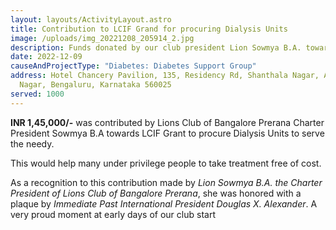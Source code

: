 ```yaml
---
layout: layouts/ActivityLayout.astro
title: Contribution to LCIF Grand for procuring Dialysis Units
image: /uploads/img_20221208_205914_2.jpg
description: Funds donated by our club president Lion Sowmya B.A. towards LCIF Grant
date: 2022-12-09
causeAndProjectType: "Diabetes: Diabetes Support Group"
address: Hotel Chancery Pavilion, 135, Residency Rd, Shanthala Nagar, Ashok
  Nagar, Bengaluru, Karnataka 560025
served: 1000
---
```

**I﻿NR 1,45,000/-** was contributed by Lions Club of Bangalore Prerana Charter President Sowmya B.A towards LCIF Grant to procure Dialysis Units to serve the needy.

This would help many under privilege people to take treatment free of cost.

A﻿s a recognition to this contribution made by *Lion Sowmya B.A. the Charter President of Lions Club of Bangalore Prerana*, she was honored with a plaque by *Immediate Past International President Douglas X. Alexander*. A very proud moment at early days of our club start